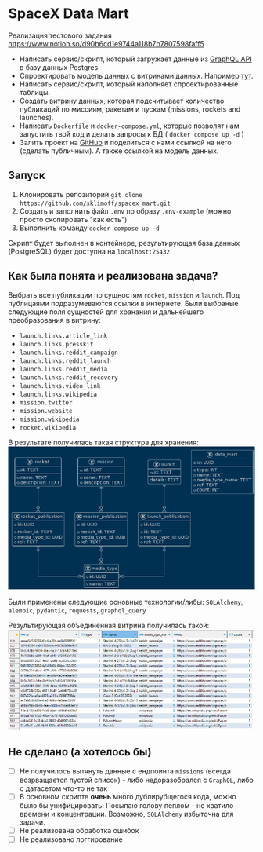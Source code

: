 # SpaceX Data Mart

Реализация тестового задания https://www.notion.so/d90b6cd1e9744a118b7b7807598faff5

- Написать сервис/скрипт, который загружает данные из [GraphQL API](https://studio.apollographql.com/public/SpaceX-pxxbxen/home) в базу данных Postgres.
- Спроектировать модель данных с витринами данных. Например [тут](https://www.diagrams.net/).
- Написать сервис/скрипт, который наполняет спроектированные таблицы.
- Создать витрину данных, которая подсчитывает количество публикаций по миссиям, ракетам и пускам (missions, rockets and launches).
- Написать `Dockerfile` и `docker-compose.yml`, которые позволят нам запустить твой код и делать запросы к БД ( `docker compose up -d` )
- Залить проект на [GitHub](https://github.com/) и поделиться с нами ссылкой на него (сделать публичным). А также ссылкой на модель данных.

## Запуск

1. Клонировать репозиторий `git clone https://github.com/sklimoff/spacex_mart.git`
2. Создать и заполнить файл `.env` по образу `.env-example` (можно просто скопировать "как есть") 
3. Выполнить команду `docker compose up -d`

Скрипт будет выполнен в контейнере, результирующая база данных (PostgreSQL) будет доступна на `localhost:25432`

## Как была понята и реализована задача?

Выбрать все публикации по сущностям `rocket`, `mission` и `launch`. Под публицаями подразумеваются ссылки в интернете. Были выбраные следующие поля сущностей для хранания и дальнейшего преобразования в витрину:
- `launch.links.article_link`
- `launch.links.presskit`
- `launch.links.reddit_campaign`
- `launch.links.reddit_launch`
- `launch.links.reddit_media`
- `launch.links.reddit_recovery`
- `launch.links.video_link`
- `launch.links.wikipedia`
- `mission.twitter`
- `mission.website`
- `mission.wikipedia`
- `rocket.wikipedia`

В результате получилась такая структура для хранения:
![Модель данных](docs/schema.png)

Были применены следующие основные технологии/либы: `SQLAlchemy`, `alembic`, `pydantic`, `requests`, `graphql_query`

Результирующая объединенная витрина получилась такой:
![Витрина](docs/result_mart.png)

## Не сделано (а хотелось бы)

- [ ] Не получилось вытянуть данные с ендпоинта `missions` (всегда возрващается пустой список) - либо недоразобрался с `GraphQL`, либо с датасетом что-то не так
- [ ] В основном скрипте **очень** много дублирубщегося кода, можно было бы унифицировать. Посыпаю голову пеплом - не хватило времени и концентрации. Возможно, `SQLAlchemy` избыточна для задачи.
- [ ] Не реализована обработка ошибок
- [ ] Не реализовано логгирование
